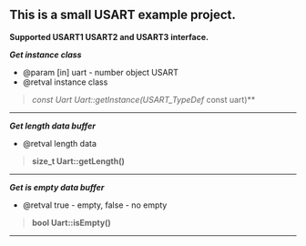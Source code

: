 This is a small USART example project.
---
**Supported USART1 USART2 and USART3 interface.**

***Get instance class***
* @param [in] uart - number object USART
* @retval instance class
>**const Uart* Uart::getInstance(USART_TypeDef* const uart)**
----------------------------------------
***Get length data buffer***
* @retval length data
>**size_t Uart::getLength()**
----------------------------------------
***Get is empty data buffer***
* @retval true - empty, false - no empty
>**bool Uart::isEmpty()**
----------------------------------------

